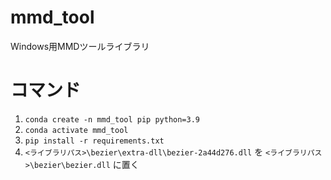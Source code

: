 # mmd_tool
Windows用MMDツールライブラリ

# コマンド

 1. `conda create -n mmd_tool pip python=3.9`
 2. `conda activate mmd_tool`
 3. `pip install -r requirements.txt`
 4. `<ライブラリパス>\bezier\extra-dll\bezier-2a44d276.dll` を `<ライブラリパス>\bezier\bezier.dll` に置く
 
 


